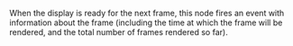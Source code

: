 When the display is ready for the next frame, this node fires an event with information about the frame (including the time at which the frame will be rendered, and the total number of frames rendered so far).
